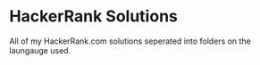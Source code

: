 # HackerRank Solutions
All of my HackerRank.com solutions seperated into folders on the laungauge used.
